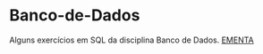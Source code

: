 # Banco-de-Dados

Alguns exercícios em SQL da disciplina Banco de Dados. [EMENTA](https://www.unifesp.br/campus/sjc/images/sjc/Secretaria_de_Gradua%C3%A7%C3%A3o/UCs_Vigentes/B/Banco_de_Dados.pdf)
